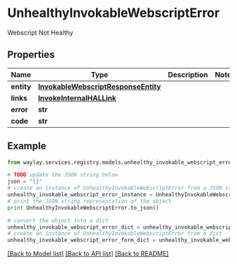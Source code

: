 # UnhealthyInvokableWebscriptError

Webscript Not Healthy

## Properties

Name | Type | Description | Notes
------------ | ------------- | ------------- | -------------
**entity** | [**InvokableWebscriptResponseEntity**](InvokableWebscriptResponseEntity.md) |  | 
**links** | [**InvokeInternalHALLink**](InvokeInternalHALLink.md) |  | 
**error** | **str** |  | 
**code** | **str** |  | 

## Example

```python
from waylay.services.registry.models.unhealthy_invokable_webscript_error import UnhealthyInvokableWebscriptError

# TODO update the JSON string below
json = "{}"
# create an instance of UnhealthyInvokableWebscriptError from a JSON string
unhealthy_invokable_webscript_error_instance = UnhealthyInvokableWebscriptError.from_json(json)
# print the JSON string representation of the object
print UnhealthyInvokableWebscriptError.to_json()

# convert the object into a dict
unhealthy_invokable_webscript_error_dict = unhealthy_invokable_webscript_error_instance.to_dict()
# create an instance of UnhealthyInvokableWebscriptError from a dict
unhealthy_invokable_webscript_error_form_dict = unhealthy_invokable_webscript_error.from_dict(unhealthy_invokable_webscript_error_dict)
```
[[Back to Model list]](../README.md#documentation-for-models) [[Back to API list]](../README.md#documentation-for-api-endpoints) [[Back to README]](../README.md)


